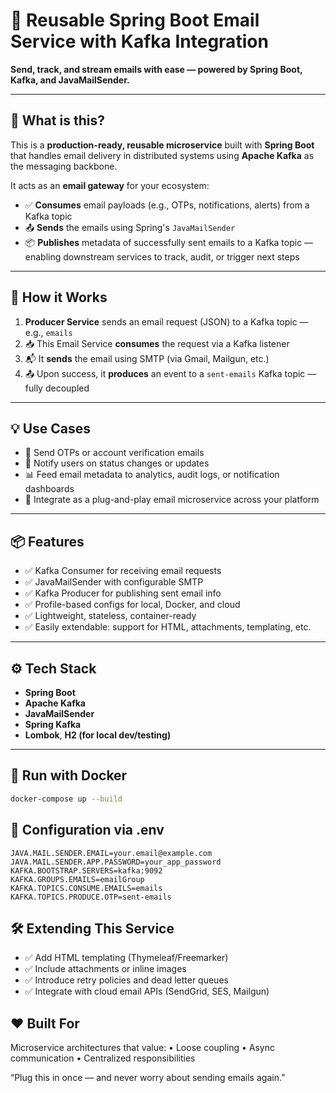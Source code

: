 # 📧 Reusable Spring Boot Email Service with Kafka Integration

**Send, track, and stream emails with ease — powered by Spring Boot, Kafka, and JavaMailSender.**

---

## 🚀 What is this?

This is a **production-ready, reusable microservice** built with **Spring Boot** that handles email delivery in distributed systems using **Apache Kafka** as the messaging backbone.

It acts as an **email gateway** for your ecosystem:

- ✅ **Consumes** email payloads (e.g., OTPs, notifications, alerts) from a Kafka topic  
- 📤 **Sends** the emails using Spring's `JavaMailSender`  
- 📦 **Publishes** metadata of successfully sent emails to a Kafka topic — enabling downstream services to track, audit, or trigger next steps  

---

## 🔧 How it Works

1. **Producer Service** sends an email request (JSON) to a Kafka topic — e.g., `emails`
2. 📥 This Email Service **consumes** the request via a Kafka listener
3. 📬 It **sends** the email using SMTP (via Gmail, Mailgun, etc.)
4. 📤 Upon success, it **produces** an event to a `sent-emails` Kafka topic — fully decoupled

---

## 💡 Use Cases

- 🔐 Send OTPs or account verification emails  
- 📣 Notify users on status changes or updates  
- 📊 Feed email metadata to analytics, audit logs, or notification dashboards  
- 🧩 Integrate as a plug-and-play email microservice across your platform  

---

## 📦 Features

- ✅ Kafka Consumer for receiving email requests  
- ✅ JavaMailSender with configurable SMTP  
- ✅ Kafka Producer for publishing sent email info  
- ✅ Profile-based configs for local, Docker, and cloud  
- ✅ Lightweight, stateless, container-ready  
- ✅ Easily extendable: support for HTML, attachments, templating, etc.  

---

## ⚙️ Tech Stack

- **Spring Boot**  
- **Apache Kafka**  
- **JavaMailSender**  
- **Spring Kafka**  
- **Lombok**, **H2 (for local dev/testing)**  

---

## 🐳 Run with Docker

```bash
docker-compose up --build
```

## 🔐 Configuration via .env
```env
JAVA.MAIL.SENDER.EMAIL=your.email@example.com
JAVA.MAIL.SENDER.APP.PASSWORD=your_app_password
KAFKA.BOOTSTRAP.SERVERS=kafka:9092
KAFKA.GROUPS.EMAILS=emailGroup
KAFKA.TOPICS.CONSUME.EMAILS=emails
KAFKA.TOPICS.PRODUCE.OTP=sent-emails
```

## 🛠️ Extending This Service

-	✅ Add HTML templating (Thymeleaf/Freemarker)
-	✅ Include attachments or inline images
-	✅ Introduce retry policies and dead letter queues
-	✅ Integrate with cloud email APIs (SendGrid, SES, Mailgun)

## ❤️ Built For
Microservice architectures that value:
	•	Loose coupling
	•	Async communication
	•	Centralized responsibilities

“Plug this in once — and never worry about sending emails again.”

